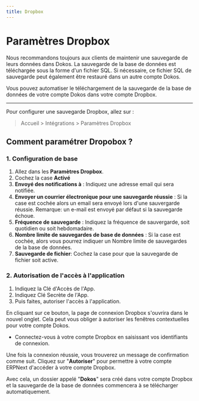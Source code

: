 ```yaml
---
title: Dropbox
---
```


# Paramètres Dropbox

Nous recommandons toujours aux clients de maintenir une sauvegarde de leurs données dans Dokos. La sauvegarde de la base de données est téléchargée sous la forme d'un fichier SQL. Si nécessaire, ce fichier SQL de sauvegarde peut également être restauré dans un autre compte Dokos.

Vous pouvez automatiser le téléchargement de la sauvegarde de la base de données de votre compte Dokos dans votre compte Dropbox.

---

Pour configurer une sauvegarde Dropbox, allez sur :

> Accueil > Intégrations > Paramètres Dropbox

## Comment paramétrer Dropobox ?

### 1. Configuration de base

1. Allez dans les **Paramètres Dropbox**.
2. Cochez la case **Activé**
3. **Envoyé des notifications à** : Indiquez une adresse email qui sera notifiée.
4. **Envoyer un courrier électronique pour une sauvegarde réussie** : Si la case est cochée alors un email sera envoyé lors d'une sauvergarde réussie. Remarque: un e-mail est envoyé par défaut si la sauvegarde échoue.
5. **Fréquence de sauvegarde** : Indiquez la fréquence de sauvergarde, soit quotidien ou soit hebdomadaire.
6. **Nombre limite de sauvegardes de base de données** : Si la case est cochée, alors vous pourrez indiquer un Nombre limite de sauvegardes de la base de données.
7. **Sauvegarde de fichier**: Cochez la case pour que la sauvegarde de fichier soit active.

### 2. Autorisation de l'accès à l'application

1. Indiquez la Clé d'Accès de l'App.
2. Indiquez Clé Secrète de l'App.
3. Puis faites, autoriser l'accès à l'application.

En cliquant sur ce bouton, la page de connexion Dropbox s'ouvrira dans le nouvel onglet. Cela peut vous obliger à autoriser les fenêtres contextuelles pour votre compte Dokos.

- Connectez-vous à votre compte Dropbox en saisissant vos identifiants de connexion.


Une fois la connexion réussie, vous trouverez un message de confirmation comme suit. Cliquez sur "**Autoriser**" pour permettre à votre compte ERPNext d'accéder à votre compte Dropbox.

Avec cela, un dossier appelé "**Dokos**" sera créé dans votre compte Dropbox et la sauvegarde de la base de données commencera à se télécharger automatiquement.